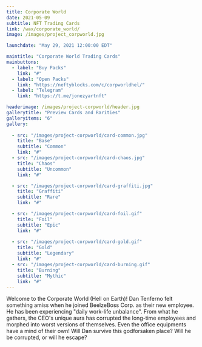 ```yaml
---
title: Corporate World
date: 2021-05-09
subtitle: NFT Trading Cards
link: /wax/corporate_world/
image: /images/project_corpworld.jpg

launchdate: "May 29, 2021 12:00:00 EDT"

maintitle: "Corporate World Trading Cards"
mainbuttons:
  - label: "Buy Packs"
    link: "#"
  - label: "Open Packs"
    link: "https://neftyblocks.com/c/corpworldhel/"
  - label: "Telegram"
    link: "https://t.me/jonezyartnft" 

headerimage: /images/project-corpworld/header.jpg
gallerytitle: "Preview Cards and Rarities"
galleryitems: "6"
gallery:
  
  - src: "/images/project-corpworld/card-common.jpg"
    title: "Base"
    subtitle: "Common"
    link: "#"
  - src: "/images/project-corpworld/card-chaos.jpg"
    title: "Chaos"
    subtitle: "Uncommon"
    link: "#"

  - src: "/images/project-corpworld/card-graffiti.jpg"
    title: "Graffiti"
    subtitle: "Rare"
    link: "#"

  - src: "/images/project-corpworld/card-foil.gif"
    title: "Foil"
    subtitle: "Epic"
    link: "#"
  
  - src: "/images/project-corpworld/card-gold.gif"
    title: "Gold"
    subtitle: "Legendary"
    link: "#"
  - src: "/images/project-corpworld/card-burning.gif"
    title: "Burning"
    subtitle: "Mythic"
    link: "#"
---
```


Welcome to the Corporate World (Hell on Earth)! Dan Tenferno felt something amiss when he joined BeelzeBoss
        Corp.
        as
        their new employee. He has been experiencing "daily work-life unbalance". From what he gathers, the CEO's unique
        aura has corrupted the long-time employees and morphed into worst versions of themselves. Even the office
        equipments
        have a mind of their own! Will Dan survive this godforsaken place? Will he be corrupted, or will he escape?



